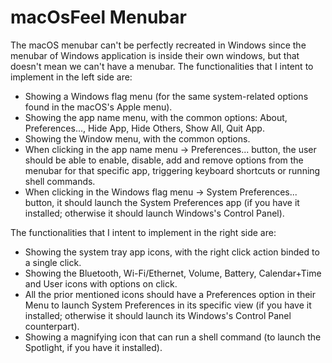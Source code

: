 # macOsFeel Menubar
The macOS menubar can't be perfectly recreated in Windows since the menubar of Windows application is inside their own windows, but that doesn't mean we can't have a menubar. The functionalities that I intent to implement in the left side are:
- Showing a Windows flag menu (for the same system-related options found in the macOS's Apple menu).
- Showing the app name menu, with the common options: About, Preferences..., Hide App, Hide Others, Show All, Quit App.
- Showing the Window menu, with the common options.
- When clicking in the app name menu -> Preferences... button, the user should be able to enable, disable, add and remove options from the menubar for that specific app, triggering keyboard shortcuts or running shell commands.
- When clicking in the Windows flag menu -> System Preferences... button, it should launch the System Preferences app (if you have it installed; otherwise it should launch Windows's Control Panel).

The functionalities that I intent to implement in the right side are:
- Showing the system tray app icons, with the right click action binded to a single click.
- Showing the Bluetooth, Wi-Fi/Ethernet, Volume, Battery, Calendar+Time and User icons with options on click.
- All the prior mentioned icons should have a Preferences option in their Menu to launch System Preferences in its specific view (if you have it installed; otherwise it should launch its Windows's Control Panel counterpart).
- Showing a magnifying icon that can run a shell command (to launch the Spotlight, if you have it installed).
